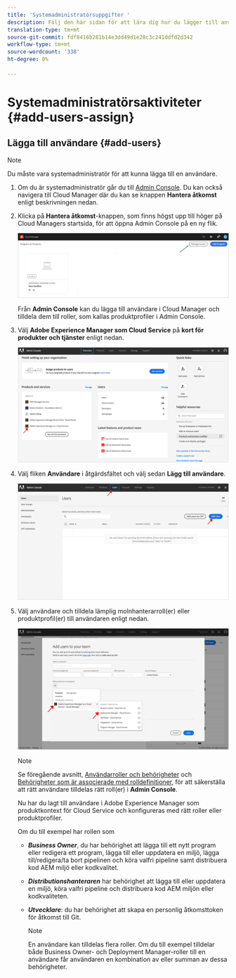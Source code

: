 ```yaml
---
title: 'Systemadministratörsuppgifter '
description: Följ den här sidan för att lära dig hur du lägger till användare och tilldelar dem till roller i Cloud Manager som systemadministratör
translation-type: tm+mt
source-git-commit: fdf8416b281b14e3dd49d1e28c3c241ddfd2d342
workflow-type: tm+mt
source-wordcount: '338'
ht-degree: 0%

---
```



# Systemadministratörsaktiviteter {#add-users-assign}

## Lägga till användare {#add-users}

>[!NOTE]
>Du måste vara systemadministratör för att kunna lägga till en användare.

1. Om du är systemadministratör går du till [Admin Console](https://adminconsole.adobe.com). Du kan också navigera till Cloud Manager där du kan se knappen **Hantera åtkomst** enligt beskrivningen nedan.

1. Klicka på **Hantera åtkomst**-knappen, som finns högst upp till höger på Cloud Managers startsida, för att öppna Admin Console på en ny flik.

   ![](/help/onboarding/getting-access-to-aem-in-cloud/assets/sys-admin5.png)

   Från **Admin Console** kan du lägga till användare i Cloud Manager och tilldela dem till roller, som kallas produktprofiler i Admin Console.

1. Välj **Adobe Experience Manager som Cloud Service** på **kort för produkter och tjänster** enligt nedan.

   ![](/help/onboarding/what-is-required/assets/admin-console-1.png)

1. Välj fliken **Användare** i åtgärdsfältet och välj sedan **Lägg till användare**.

   ![](/help/onboarding/what-is-required/assets/admin-console-2.png)

1. Välj användare och tilldela lämplig molnhanterarroll(er) eller produktprofil(er) till användaren enligt nedan.

   ![](/help/onboarding/what-is-required/assets/admin-console-3.png)

   >[!NOTE]
   >Se föregående avsnitt, [Användarroller och behörigheter](#user-roles) och [Behörigheter som är associerade med rolldefinitioner](#permissions), för att säkerställa att rätt användare tilldelas rätt roll(er) i **Admin Console**.

   Nu har du lagt till användare i Adobe Experience Manager som produktkontext för Cloud Service och konfigureras med rätt roller eller produktprofiler.

   Om du till exempel har rollen som

   * ***Business Owner***, du har behörighet att lägga till ett nytt program eller redigera ett program, lägga till eller uppdatera en miljö, lägga till/redigera/ta bort pipelinen och köra valfri pipeline samt distribuera kod AEM miljö eller kodkvalitet.

   * ***Distributionshanteraren*** har behörighet att lägga till eller uppdatera en miljö, köra valfri pipeline och distribuera kod AEM miljön eller kodkvaliteten.

   * ***Utvecklare***: du har behörighet att skapa en personlig åtkomsttoken för åtkomst till Git.

      >[!NOTE]
      > En användare kan tilldelas flera roller. Om du till exempel tilldelar både Business Owner- och Deployment Manager-roller till en användare får användaren en kombination av eller summan av dessa behörigheter.
